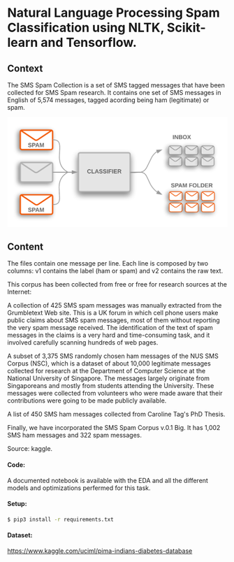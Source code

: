 # Natural Language Processing Spam Classification using NLTK, Scikit-learn and Tensorflow.


## Context
The SMS Spam Collection is a set of SMS tagged messages that have been collected for SMS Spam research. It contains one set of SMS messages in English of 5,574 messages, tagged acording being ham (legitimate) or spam.

![Alt text](img/spam.png?raw=true "Illustration.")

## Content

The files contain one message per line. Each line is composed by two columns: v1 contains the label (ham or spam) and v2 contains the raw text.

This corpus has been collected from free or free for research sources at the Internet:

A collection of 425 SMS spam messages was manually extracted from the Grumbletext Web site. This is a UK forum in which cell phone users make public claims about SMS spam messages, most of them without reporting the very spam message received. The identification of the text of spam messages in the claims is a very hard and time-consuming task, and it involved carefully scanning hundreds of web pages. 

A subset of 3,375 SMS randomly chosen ham messages of the NUS SMS Corpus (NSC), which is a dataset of about 10,000 legitimate messages collected for research at the Department of Computer Science at the National University of Singapore. The messages largely originate from Singaporeans and mostly from students attending the University. These messages were collected from volunteers who were made aware that their contributions were going to be made publicly available. 

A list of 450 SMS ham messages collected from Caroline Tag's PhD Thesis.

Finally, we have incorporated the SMS Spam Corpus v.0.1 Big. It has 1,002 SMS ham messages and 322 spam messages.

Source: kaggle.

#### Code:
A documented notebook is available with the EDA and all the different models and optimizations perfermed for this task.


#### Setup:
```sh
$ pip3 install -r requirements.txt
```

#### Dataset:
https://www.kaggle.com/uciml/pima-indians-diabetes-database